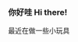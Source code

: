 ### 你好哇 Hi there!

<!--
**TrimesS/TrimesS** is a ✨ _special_ ✨ repository because its `README.md` (this file) appears on your GitHub profile.
-->
最近在做一些小玩具
